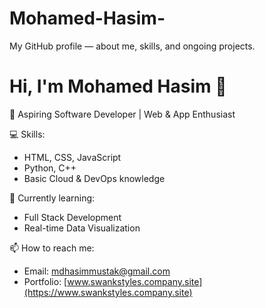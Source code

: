 # Mohamed-Hasim-
My GitHub profile — about me, skills, and ongoing projects. 
# Hi, I'm Mohamed Hasim 👋  

🚀 Aspiring Software Developer | Web & App Enthusiast  

💻 Skills:  
- HTML, CSS, JavaScript  
- Python, C++  
- Basic Cloud & DevOps knowledge  

🌱 Currently learning:  
- Full Stack Development  
- Real-time Data Visualization  

📫 How to reach me:  
- Email: mdhasimmustak@gmail.com  
- Portfolio: [www.swankstyles.company.site](https://www.swankstyles.company.site)  
